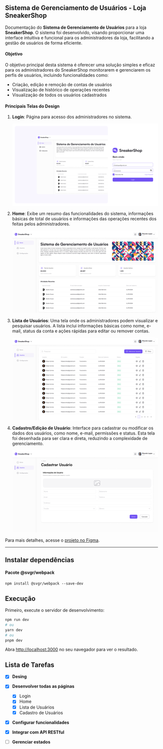 ## Sistema de Gerenciamento de Usuários - Loja SneakerShop

Documentação do **Sistema de Gerenciamento de Usuários** para a loja **SneakerShop**. O sistema foi desenvolvido, visando proporcionar uma interface intuitiva e funcional para os administradores da loja, facilitando a gestão de usuários de forma eficiente.

#### Objetivo

O objetivo principal desta sistema é oferecer uma solução simples e eficaz para os administradores do SneakerShop monitorarem e gerenciarem os perfis de usuários, incluindo funcionalidades como:

- Criação, edição e remoção de contas de usuários
- Visualização de histórico de operações recentes
- Visualização de todos os usuários cadastrados

#### Principais Telas do Design

1. **Login**: Página para acesso dos administradores no sistema.

   ![Perfil de Usuário](./public/design/login-pag.png)

2. **Home**: Exibe um resumo das funcionalidades do sistema, informações básicas de total de usuários e informações das operações recentes dos feitas pelos administradores.

   ![Página Home](./public/design/home-pag.png)

3. **Lista de Usuários**: Uma tela onde os administradores podem visualizar e pesquisar usuários. A lista inclui informações básicas como nome, e-mail, status da conta e ações rápidas para editar ou remover contas.

   ![Lista de Usuários](./public/design/users-pag.png)

4. **Cadastro/Edição de Usuário**: Interface para cadastrar ou modificar os dados dos usuários, como nome, e-mail, permissões e status. Esta tela foi desenhada para ser clara e direta, reduzindo a complexidade de gerenciamento.

   ![Cadastro e Edição de Usuário](./public/design/cad-pag.png)



Para mais detalhes, acesse o [projeto no Figma](https://www.figma.com/design/SJuZt1hepNeWCXbaC9Ls9p/Gerenciamento-de-Usu%C3%A1rios---SneakerShop?node-id=3019-2807&t=JGKBrdmabTsH7u8N-1).

---

## Instalar dependências

#### Pacote @svgr/webpack

```npm install @svgr/webpack --save-dev```

## Execução

Primeiro, execute o servidor de desenvolvimento:

```bash
npm run dev
# ou
yarn dev
# ou
pnpm dev
```

Abra [http://localhost:3000](http://localhost:3000) no seu navegador para ver o resultado.

## Lista de Tarefas

- [x] **Desing**
- [x] **Desenvolver todas as páginas**
  - [x] Login
  - [x] Home
  - [x] Lista de Usuários
  - [x] Cadastro de Usuários
- [x] **Configurar funcionalidades**
- [x] **Integrar com API RESTful**
- [ ] **Gerenciar estados**



